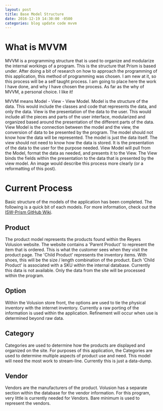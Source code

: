 ```yaml
---
layout: post
title: Base Model Structure
date: 2016-12-19 14:30:00 -0500
categories: blog update code mvvm
---
```


# What is MVVM

MVVM is a programming structure that is used to organize and modularize the internal workings
of a program. This is the structure that Prism is based under. After doing a bit of research
on how to approach the programming of this application, this method of programming was chosen.
I am new at it, so this process will be a self taught process. I am going to place here the
work I have done, and why I have chosen the process. As far as the why of MVVM, a personal
choice. I like it!

MVVM means Model - View - View Model. Model is the structure of the data. This would include
the classes and code that represents the data, and only the data. View is the presentation of
the data to the user. This would include all the pieces and parts of the user interface,
modularized and organized based around the presentation of the different parts of the data.
View Model is the connection between the model and the view, the conversion of data to be
presented by the program. The model should not know how the data will be represented. The
model is just the data itself. The view should not need to know how the data is stored. It
is the presentation of the data to the user for the purpose needed. View Model will pull
from the Model, format the data as needed, and presents it to the View. The View binds the
fields within the presentation to the data that is presented by the view model. An image
would describe this process more clearly (or a reformatting of this post).

# Current Process

Basic structure of the models of the application has been completed. The following is a
quick bit of each models. For more information, check out the
[ISW-Prism GitHub Wiki](https://github.com/RyanMarinoff/ISW-Prism/wiki).

## Product

The product model represents the products found within the Reyers Volusion website. The
website contains a 'Parent Product' to represent the item that is ordered. This is what
the customer sees when they visit the product page. The 'Child Product' represents the
inventory items. With shoes, this will be the size / length combination of the product.
Each 'Child Product' is associated with a SKU within the internal database. Currently
this data is not available. Only the data from the site will be processed within the program.

## Option

Within the Volusion store front, the options are used to tie the physical inventory with the
internet inventory. Currently a raw porting of the information is used within the application.
Refinement will occur when use is determined beyond raw data.

## Category

Categories are used to determine how the products are displayed and organized on the site.
For purposes of this application, the Categories are used to determine multiple aspects of
product use and need. This model will need the most work to stream-line. Currently this is
just a data-dump.

## Vendor

Vendors are the manufacturers of the product. Volusion has a separate section within the
database for the vendor information. For this program, very little is currently needed for
Vendors. Bare minimum is used to represent the vendors.